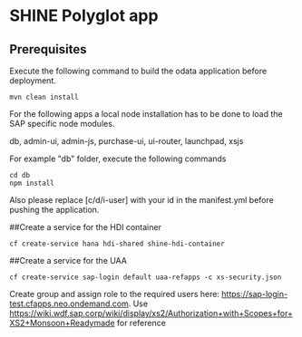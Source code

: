 SHINE Polyglot app
================

## Prerequisites
Execute the following command to build the odata application before deployment. 
```
mvn clean install
```

For the following apps a local node installation has to be done to load the SAP specific node modules.

db, admin-ui, admin-js, purchase-ui, ui-router, launchpad, xsjs

For example "db" folder, execute the following commands
```
cd db
npm install
```

Also please replace [c/d/i-user] with your id in the manifest.yml before pushing the application.


##Create a service for the HDI container

```
cf create-service hana hdi-shared shine-hdi-container
```

##Create a service for the UAA

```
cf create-service sap-login default uaa-refapps -c xs-security.json
```
Create group and assign role to the required users here: https://sap-login-test.cfapps.neo.ondemand.com. Use https://wiki.wdf.sap.corp/wiki/display/xs2/Authorization+with+Scopes+for+XS2+Monsoon+Readymade for reference
